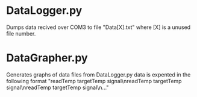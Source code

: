 # DataLogger.py
Dumps data recived over COM3 to file "Data[X].txt" where [X] is a unused file number.

# DataGrapher.py
Generates graphs of data files from DataLogger.py
data is expented in the following format
"readTemp targetTemp signal\nreadTemp targetTemp signal\nreadTemp targetTemp signal\n..."
